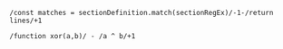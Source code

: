 ``` {.javascript include=./test/examples/example.js}
/const matches = sectionDefinition.match(sectionRegEx)/-1-/return lines/+1

/function xor(a,b)/ - /a ^ b/+1
``` 
